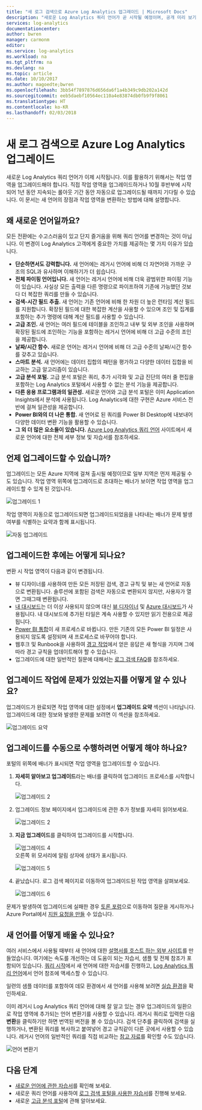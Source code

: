 ```yaml
---
title: "새 로그 검색으로 Azure Log Analytics 업그레이드 | Microsoft Docs"
description: "새로운 Log Analytics 쿼리 언어가 곧 시작될 예정이며, 공개 미리 보기로 참여할 수 있습니다.  이 문서는 새 언어의 장점과 작업 영역을 변환하는 방법에 대해 설명합니다."
services: log-analytics
documentationcenter: 
author: bwren
manager: carmonm
editor: 
ms.service: log-analytics
ms.workload: na
ms.tgt_pltfrm: na
ms.devlang: na
ms.topic: article
ms.date: 10/10/2017
ms.author: magoedte;bwren
ms.openlocfilehash: 3bb54f7897876d656da6f1a4b349c9db202a142d
ms.sourcegitcommit: eeb5daebf10564ec110a4e83874db0fb9f9f8061
ms.translationtype: HT
ms.contentlocale: ko-KR
ms.lasthandoff: 02/03/2018
---
```

# <a name="azure-log-analytics-upgrade-to-new-log-search"></a>새 로그 검색으로 Azure Log Analytics 업그레이드

새로운 Log Analytics 쿼리 언어가 이제 시작됩니다. 이를 활용하기 위해서는 작업 영역을 업그레이드해야 합니다.  직접 작업 영역을 업그레이드하거나 10월 후반부에 시작되어 1년 동안 지속되는 롤아웃 기간 동안 자동으로 업그레이드될 때까지 기다릴 수 있습니다.  이 문서는 새 언어의 장점과 작업 영역을 변환하는 방법에 대해 설명합니다.  

## <a name="why-the-new-language"></a>왜 새로운 언어일까요?
모든 전환에는 수고스러움이 있고 단지 즐거움을 위해 쿼리 언어를 변경하는 것이 아닙니다.  이 변경이 Log Analytics 고객에게 중요한 가치를 제공하는 몇 가지 이유가 있습니다.

- **단순하면서도 강력합니다.** 새 언어에는 레거시 언어에 비해 더 자연어와 가까운 구조의 SQL과 유사하며 이해하기가 더 쉽습니다.
- **전체 파이핑 언어입니다.**  새 언어는 레거시 언어에 비해 더욱 광범위한 파이핑 기능이 있습니다.  사실상 모든 출력을 다른 명령으로 파이프하여 기존에 가능했던 것보다 더 복잡한 쿼리를 만들 수 있습니다.
- **검색-시간 필드 추출.**  새 언어는 기존 언어에 비해 한 차원 더 높은 런타임 계산 필드를 지원합니다.  확장된 필드에 대한 복잡한 계산을 사용할 수 있으며 조인 및 집계를 포함하는 추가 명령에 대해 계산 필드를 사용할 수 있습니다.
- **고급 조인.**  새 언어는 여러 필드에 테이블을 조인하고 내부 및 외부 조인을 사용하며 확장된 필드에 조인하는 기능을 포함하는 레거시 언어에 비해 더 고급 수준의 조인을 제공합니다.
- **날짜/시간 함수.**  새로운 언어는 레거시 언어에 비해 더 고급 수준의 날짜/시간 함수를 갖추고 있습니다.
- **스마트 분석.**  새 언어에는 데이터 집합의 패턴을 평가하고 다양한 데이터 집합을 비교하는 고급 알고리즘이 있습니다.
- **고급 분석 포털.**  고급 분석 포털은 쿼리, 추가 시각화 및 고급 진단의 여러 줄 편집을 포함하는 Log Analytics 포털에서 사용할 수 없는 분석 기능을 제공합니다.
- **다른 응용 프로그램과의 일관성.**  새로운 언어와 고급 분석 포털은 이미 Application Insights에서 분석에 사용됩니다.  Log Analytics에 대한 구현은 Azure 서비스 전반에 걸쳐 일관성을 제공합니다.
- **Power BI와의 더 나은 통합.** 새 언어로 된 쿼리를 Power BI Desktop에 내보내어 다양한 데이터 변환 기능을 활용할 수 있습니다.
- **그 외 더 많은 요소들이 있습니다.** [Azure Log Analytics 쿼리 언어](https://docs.loganalytics.io) 사이트에서 새로운 언어에 대한 전체 세부 정보 및 자습서를 참조하세요.


## <a name="when-can-i-upgrade"></a>언제 업그레이드할 수 있습니까?
업그레이드는 모든 Azure 지역에 걸쳐 출시될 예정이므로 일부 지역은 먼저 제공될 수도 있습니다.  작업 영역 위쪽에 업그레이드로 초대하는 배너가 보이면 작업 영역을 업그레이드할 수 있게 된 것입니다.

![업그레이드 1](media/log-analytics-log-search-upgrade/upgrade-01a.png)

작업 영역이 자동으로 업그레이드되면 업그레이드되었음을 나타내는 배너가 문제 발생 여부를 식별하는 요약과 함께 표시됩니다.

 ![자동 업그레이드](media/log-analytics-log-search-upgrade/auto-upgrade.png)


## <a name="what-happens-after-the-upgrade"></a>업그레이드한 후에는 어떻게 되나요?
변환 시 작업 영역이 다음과 같이 변경됩니다.

- 뷰 디자이너를 사용하여 만든 모든 저장된 검색, 경고 규칙 및 뷰는 새 언어로 자동으로 변환됩니다.  솔루션에 포함된 검색은 자동으로 변환되지 않지만, 사용자가 열면 그때그때 변환됩니다.  
- [내 대시보드](log-analytics-dashboards.md)는 더 이상 사용되지 않으며 대신 [뷰 디자이너](log-analytics-view-designer.md) 및 [Azure 대시보드](../azure-portal/azure-portal-dashboards.md)가 사용됩니다.  내 대시보드에 추가된 타일은 계속 사용할 수 있지만 읽기 전용으로 제공됩니다.
- [Power BI 통합](log-analytics-powerbi.md)이 새 프로세스로 바뀝니다.  만든 기존의 모든 Power BI 일정은 사용되지 않도록 설정되며 새 프로세스로 바꾸어야 합니다.
- 웹후크 및 Runbook을 사용하여 [경고 작업](log-analytics-alerts-actions.md)에서 얻은 응답은 새 형식을 가지며 그에 따라 경고 규칙을 업데이트해야 할 수 있습니다.
- 업그레이드에 대한 일반적인 질문에 대해서는 [로그 검색 FAQ](log-analytics-log-search-faq.md)를 참조하세요.

## <a name="how-do-i-know-if-there-were-any-issues-from-the-upgrade"></a>업그레이드 작업에 문제가 있었는지를 어떻게 알 수 있나요?
업그레이드가 완료되면 작업 영역에 대한 설정에서 **업그레이드 요약** 섹션이 나타납니다.  업그레이드에 대한 정보와 발생한 문제를 보려면 이 섹션을 참조하세요.

 ![업그레이드 요약](media/log-analytics-log-search-upgrade/upgrade-summary.png)

## <a name="how-do-i-manually-perform-the-upgrade"></a>업그레이드를 수동으로 수행하려면 어떻게 해야 하나요?
포털의 위쪽에 배너가 표시되면 작업 영역을 업그레이드할 수 있습니다.  

1.  **자세히 알아보고 업그레이드**라는 배너를 클릭하여 업그레이드 프로세스를 시작합니다.

    ![업그레이드 2](media/log-analytics-log-search-upgrade/upgrade-01a.png)<br>

2.  업그레이드 정보 페이지에서 업그레이드에 관한 추가 정보를 자세히 읽어보세요.

    ![업그레이드 2](media/log-analytics-log-search-upgrade/upgrade-03.png)<br>

3.  **지금 업그레이드**를 클릭하여 업그레이드를 시작합니다.

    ![업그레이드 4](media/log-analytics-log-search-upgrade/upgrade-04.png)<br>오른쪽 위 모서리에 알림 상자에 상태가 표시됩니다.
    
    ![업그레이드 5](media/log-analytics-log-search-upgrade/upgrade-05.png)

4.  끝났습니다.  로그 검색 페이지로 이동하여 업그레이드된 작업 영역을 살펴보세요.

    ![업그레이드 6](media/log-analytics-log-search-upgrade/upgrade-06.png)

문제가 발생하여 업그레이드에 실패한 경우 [토론 포럼](https://social.msdn.microsoft.com/Forums/azure/home?forum=opinsights)으로 이동하여 질문을 게시하거나 Azure Portal에서 [지원 요청을 만들](../azure-supportability/how-to-create-azure-support-request.md) 수 있습니다.

## <a name="how-do-i-learn-the-new-language"></a>새 언어를 어떻게 배울 수 있나요?
여러 서비스에서 사용될 때부터 새 언어에 대한 [설명서를 호스트 하는 외부 사이트](https://docs.loganalytics.io/)를 만들었습니다.  여기에는 속도를 개선하는 데 도움이 되는 자습서, 샘플 및 전체 참조가 포함되어 있습니다. [쿼리 시작](https://go.microsoft.com/fwlink/?linkid=856078)에서 새 언어에 대한 자습서를 진행하고, [Log Analytics 쿼리 언어](https://go.microsoft.com/fwlink/?linkid=856079)에서 언어 참조에 액세스할 수 있습니다.  

일련의 샘플 데이터를 포함하여 데모 환경에서 새 언어를 사용해 보려면 [실습 환경](https://portal.loganalytics.io/demo#/discover/home)을 확인하세요.

이미 레거시 Log Analytics 쿼리 언어에 대해 잘 알고 있는 경우 업그레이드의 일환으로 작업 영역에 추가되는 언어 변환기를 사용할 수 있습니다.  레거시 쿼리로 입력한 다음 **변환**을 클릭하기만 하면 번역된 버전을 볼 수 있습니다.  검색 단추를 클릭하여 검색을 실행하거나, 변환된 쿼리를 복사하고 붙여넣어 경고 규칙같이 다른 곳에서 사용할 수 있습니다.  레거시 언어의 일반적인 쿼리를 직접 비교하는 [참고 자료](log-analytics-log-search-transition.md)를 확인할 수도 있습니다.

![언어 변환기](media/log-analytics-log-search-upgrade/language-converter.png)


## <a name="next-steps"></a>다음 단계
- [새로운 언어에 관한 자습서](https://go.microsoft.com/fwlink/?linkid=856078)를 확인해 보세요.
- 새로운 쿼리 언어를 사용하여 [로그 검색 포털을 사용한 자습서](log-analytics-log-search-log-search-portal.md)를 진행해 보세요.
- 새로운 [고급 분석 포털](https://go.microsoft.com/fwlink/?linkid=856587)에 관해 알아보세요.
